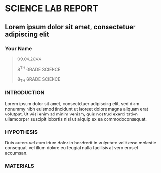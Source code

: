 # SCIENCE LAB REPORT
## Lorem ipsum dolor sit amet, consectetuer adipiscing elit

### Your Name

> 09.04.20XX
>
> 8<sup>TH</sup> GRADE SCIENCE
>
> 8<sub>TH</sub> GRADE SCIENCE
>

### INTRODUCTION

Lorem ipsum dolor sit amet, consectetuer adipiscing elit, sed diam nonummy nibh
euismod tincidunt ut laoreet dolore magna aliquam erat volutpat. Ut wisi enim ad minim
veniam, quis nostrud exerci tation ullamcorper suscipit lobortis nisl ut aliquip ex ea
commodoconsequat.
 
### HYPOTHESIS
Duis autem vel eum iriure dolor in hendrerit in vulputate velit esse molestie consequat,
vel illum dolore eu feugiat nulla facilisis at vero eros et accumsan.

### MATERIALS


